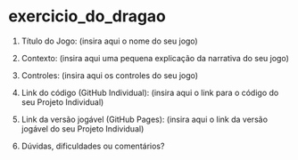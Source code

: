 # exercicio_do_dragao

1. Título do Jogo: (insira aqui o nome do seu jogo)

2. Contexto: (insira aqui uma pequena explicação da narrativa do seu jogo)

3. Controles: (insira aqui os controles do seu jogo)

4. Link do código (GitHub Individual): (insira aqui o link para o código do seu Projeto Individual)

5. Link da versão jogável (GitHub Pages): (insira aqui o link da versão jogável do seu Projeto Individual)

6. Dúvidas, dificuldades ou comentários?
